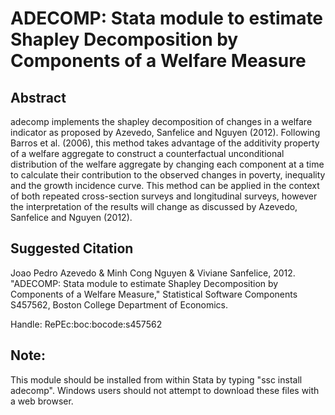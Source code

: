 # ADECOMP: Stata module to estimate Shapley Decomposition by Components of a Welfare Measure

## Abstract

adecomp implements the shapley decomposition of changes in a welfare indicator as proposed by Azevedo, Sanfelice and Nguyen (2012). Following Barros et al. (2006), this method takes advantage of the additivity property of a welfare aggregate to construct a counterfactual unconditional distribution of the welfare aggregate by changing each component at a time to calculate their contribution to the observed changes in poverty, inequality and the growth incidence curve. This method can be applied in the context of both repeated cross-section surveys and longitudinal surveys, however the interpretation of the results will change as discussed by Azevedo, Sanfelice and Nguyen (2012).

## Suggested Citation

Joao Pedro Azevedo & Minh Cong Nguyen & Viviane Sanfelice, 2012. "ADECOMP: Stata module to estimate Shapley Decomposition by Components of a Welfare Measure," Statistical Software Components S457562, Boston College Department of Economics.

Handle: RePEc:boc:bocode:s457562 

## Note: 

This module should be installed from within Stata by typing "ssc install adecomp". Windows users should not attempt to download these files with a web browser.
